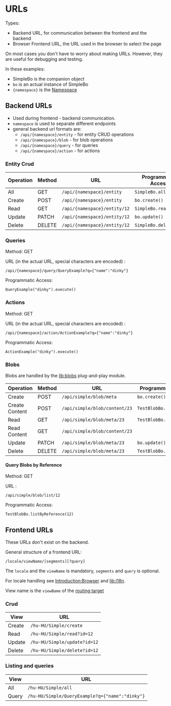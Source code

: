 # URLs

Types:

- Backend URL, for communication between the frontend and the backend
- Browser Frontend URL, the URL used in the browser to select the page

On most cases you don't have to worry about making URLs. However, they are useful for debugging and testing.

<div class="zk-note-info">
In these examples:

- SimpleBo is the companion object
- `bo` is an actual instance of SimpleBo
- `{namespace}` is the [Namespace](./Data.md#Namespace)

</div>

## Backend URLs

* Used during frontend - backend communication.
* `namespace` is used to separate different endpoints
* general backend url formats are:
  * `/api/{namespace}/entity` - for entity CRUD operations
  * `/api/{namespace}/blob` - for blob operations
  * `/api/{namespace}/query` - for queries
  * `/api/{namespace}/action` - for actions

### Entity Crud

| Operation | Method | URL | Programmatic Access |
| ---- | --- | --- | --- |
| All | GET | `/api/{namespace}/entity` | `SimpleBo.all()` |
| Create | POST | `/api/{namespace}/entity` | `bo.create()` |
| Read | GET | `/api/{namespace}/entity/12` | `SimpleBo.read(12)`
| Update | PATCH | `/api/{namespace}/entity/12` | `bo.update()` |
| Delete | DELETE | `/api/{namespace}/entity/12` | `SimpleBo.delete(12)` |

### Queries

Method: GET

URL (in the actual URL, special characters are encoded) :

`/api/{namespace}/query/QueryExample?q={"name":"dinky"}`

Programmatic Access: 

`QueryExample("dinky").execute()`

### Actions

Method: GET

URL (in the actual URL, special characters are encoded) :

`/api/{namespace}/action/ActionExample?q={"name":"dinky"}`

Programmatic Access:

`ActionExample("dinky").execute()`

### Blobs

Blobs are handled by the [lib:blobs](../plug-and-play/blobs/Introduction.md) plug-and-play module.

| Operation | Method | URL | Programmatic Access |
| ---- | --- | --- | --- |
| Create | POST | `/api/simple/blob/meta` | `bo.create()` |
| Create Content | POST | `/api/simple/blob/content/23` | `TestBlobBo.upload(...)` |
| Read | GET | `/api/simple/blob/meta/23` | `TestBlobBo.read(blobId)` |
| Read Content | GET | `/api/simple/blob/content/23` | |
| Update | PATCH | `/api/simple/blob/meta/23` | `bo.update()` |
| Delete | DELETE | `/api/simple/blob/meta/23` | `TestBlobBo.delete(23)` |

#### Query Blobs by Reference

Method: GET

URL : 

`/api/simple/blob/list/12`

Programmatic Access:

`TestBlobBo.listByReference(12)`

## Frontend URLs

These URLs don't exist on the backend.

General structure of a frontend URL:

`/locale/viewName/[segments][?query]`

The `locale` and the `viewName` is mandatory, `segments` and `query` is optional.

For locale handling see [Introduction:Browser](../browser/Introduction.md#Locale) and [lib:i18n](../plug-and-play/i18n/Introduction.md).

View name is the `viewBame` of the [routing target](../browser/structure/Routing.md#Targets)

### Crud

| View | URL |
| ---- | --- |
| Create | `/hu-HU/Simple/create` |
| Read | `/hu-HU/Simple/read?id=12` |
| Update | `/hu-HU/Simple/update?id=12` |
| Delete | `/hu-HU/Simple/delete?id=12` |

### Listing and queries

| View | URL |
| ---- | --- |
| All | `/hu-HU/Simple/all` |
| Query | `/hu-HU/Simple/QueryExample?q={"name":"dinky"}` |
